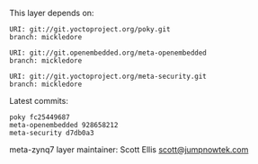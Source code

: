 This layer depends on:

    URI: git://git.yoctoproject.org/poky.git
    branch: mickledore

    URI: git://git.openembedded.org/meta-openembedded
    branch: mickledore

    URI: git://git.yoctoproject.org/meta-security.git
    branch: mickledore

Latest commits:

    poky fc25449687
    meta-openembedded 928658212
    meta-security d7db0a3

meta-zynq7 layer maintainer: Scott Ellis <scott@jumpnowtek.com>
